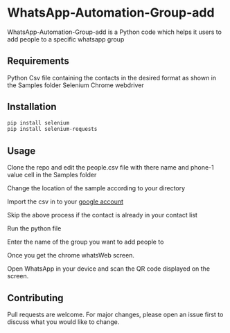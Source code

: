 # WhatsApp-Automation-Group-add

WhatsApp-Automation-Group-add is a Python code which helps it users to add people to a specific whatsapp group

## Requirements

Python
Csv file containing the contacts in the desired format as shown in the Samples folder
Selenium
Chrome webdriver

## Installation

```bash
pip install selenium
pip install selenium-requests
```


## Usage

Clone the repo and edit the people.csv file with there name and phone-1 value cell in the Samples folder

Change the location of the sample according to your directory

Import the csv in to your [google account](https://contacts.google.com/)

Skip the above process if the contact is already in your contact list

Run the python file 

Enter the name of the group you want to add people to

Once you get the chrome whatsWeb screen.

Open WhatsApp in your device and scan the QR code displayed on the screen.


## Contributing
Pull requests are welcome. 
For major changes, please open an issue first to discuss what you would like to change.

